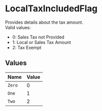 # LocalTaxIncludedFlag

Provides details about the tax amount.<br>
Valid values:<br>
<ul>
  <li>0: Sales Tax not Provided</li>
  <li>1: Local or Sales Tax Amount</li>
  <li>2: Tax Exempt</li>
</ul>



## Values

| Name   | Value  |
| ------ | ------ |
| `Zero` | 0      |
| `One`  | 1      |
| `Two`  | 2      |